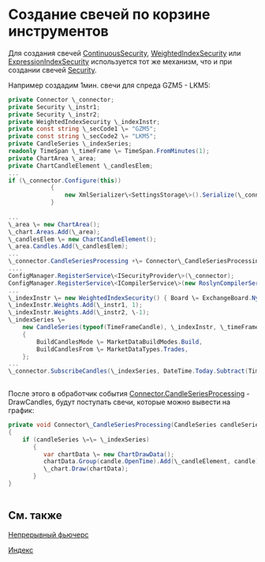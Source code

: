 # Создание свечей по корзине инструментов

Для создания свечей [ContinuousSecurity](../api/StockSharp.Algo.ContinuousSecurity.html), [WeightedIndexSecurity](../api/StockSharp.Algo.WeightedIndexSecurity.html) или [ExpressionIndexSecurity](../api/StockSharp.Algo.Expressions.ExpressionIndexSecurity.html) используется тот же механизм, что и при создании свечей [Security](../api/StockSharp.BusinessEntities.Security.html).

Например создадим 1мин. свечи для спреда GZM5 \- LKM5:

```cs
private Connector \_connector;
private Security \_instr1;
private Security \_instr2;
private WeightedIndexSecurity \_indexInstr;
private const string \_secCode1 \= "GZM5";
private const string \_secCode2 \= "LKM5";
private CandleSeries \_indexSeries;
readonly TimeSpan \_timeFrame \= TimeSpan.FromMinutes(1);
private ChartArea \_area;
private ChartCandleElement \_candlesElem;
...
if (\_connector.Configure(this))
			{
				new XmlSerializer\<SettingsStorage\>().Serialize(\_connector.Save(), \_connectorFile);
			}
			
...
\_area \= new ChartArea();
\_chart.Areas.Add(\_area);
\_candlesElem \= new ChartCandleElement();
\_area.Candles.Add(\_candlesElem);
...
\_connector.CandleSeriesProcessing +\= Connector\_CandleSeriesProcessing;
....
ConfigManager.RegisterService\<ISecurityProvider\>(\_connector);
ConfigManager.RegisterService\<ICompilerService\>(new RoslynCompilerService());
...
\_indexInstr \= new WeightedIndexSecurity() { Board \= ExchangeBoard.Nyse, Id \= "IndexInstr" };
\_indexInstr.Weights.Add(\_instr1, 1);
\_indexInstr.Weights.Add(\_instr2, \-1);
\_indexSeries \=
	new CandleSeries(typeof(TimeFrameCandle), \_indexInstr, \_timeFrame)
	{
		BuildCandlesMode \= MarketDataBuildModes.Build,
		BuildCandlesFrom \= MarketDataTypes.Trades,
	};
...
\_connector.SubscribeCandles(\_indexSeries, DateTime.Today.Subtract(TimeSpan.FromDays(30)), DateTime.Now);			
		
```

После этого в обработчик события [Connector.CandleSeriesProcessing](../api/StockSharp.Algo.Connector.CandleSeriesProcessing.html) \- DrawCandles, будут поступать свечи, которые можно вывести на график:

```cs
private void Connector\_CandleSeriesProcessing(CandleSeries candleSeries, Candle candle)
{
    if (candleSeries \=\= \_indexSeries) 
       {
          var chartData \= new ChartDrawData();
          chartData.Group(candle.OpenTime).Add(\_candleElement, candle);
          \_chart.Draw(chartData);
       }
}
		
```

## См. также

[Непрерывный фьючерс](SecurityContinuous.md)

[Индекс](SecurityIndex.md)
